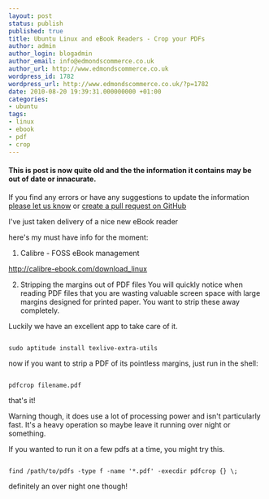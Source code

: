 ```yaml
---
layout: post
status: publish
published: true
title: Ubuntu Linux and eBook Readers - Crop your PDFs
author: admin
author_login: blogadmin
author_email: info@edmondscommerce.co.uk
author_url: http://www.edmondscommerce.co.uk
wordpress_id: 1782
wordpress_url: http://www.edmondscommerce.co.uk/?p=1782
date: 2010-08-20 19:39:31.000000000 +01:00
categories:
- ubuntu
tags:
- linux
- ebook
- pdf
- crop
---
```

<div class="oldpost"><h4>This is post is now quite old and the the information it contains may be out of date or innacurate.</h4>
<p>
If you find any errors or have any suggestions to update the information <a href="http://edmondscommerce.github.io/contact-us/index.html">please let us know</a>
or <a href="https://github.com/edmondscommerce/edmondscommerce.github.io">create a pull request on GitHub</a>
</p>
</div>
I've just taken delivery of a nice new eBook reader

here's my must have info for the moment:

1. Calibre - FOSS eBook management

<a href="http://calibre-ebook.com/download_linux">http://calibre-ebook.com/download_linux</a>

2. Stripping the margins out of PDF files
You will quickly notice when reading PDF files that you are wasting valuable screen space with large margins designed for printed paper. You want to strip these away completely.

Luckily we have an excellent app to take care of it.

```

sudo aptitude install texlive-extra-utils

```

now if you want to strip a PDF of its pointless margins, just run in the shell:
```

pdfcrop filename.pdf

```

that's it!

Warning though, it does use a lot of processing power and isn't particularly fast. It's a heavy operation so maybe leave it running over night or something.

If you wanted to run it on a few pdfs at a time, you might try this.

```

find /path/to/pdfs -type f -name '*.pdf' -execdir pdfcrop {} \;

```

definitely an over night one though!
